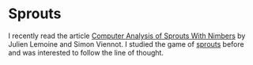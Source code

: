 Sprouts
=======

I recently read the article
[Computer Analysis of Sprouts With Nimbers](http://arxiv.org/abs/1008.2320 "ArXiv entry 1008.2320")
by Julien Lemoine and Simon Viennot. I studied the game of
[sprouts](http://en.wikipedia.org/wiki/Sprouts_%28game%29 "Wikipedia on Sprouts")
before and was interested to follow the line of thought.

